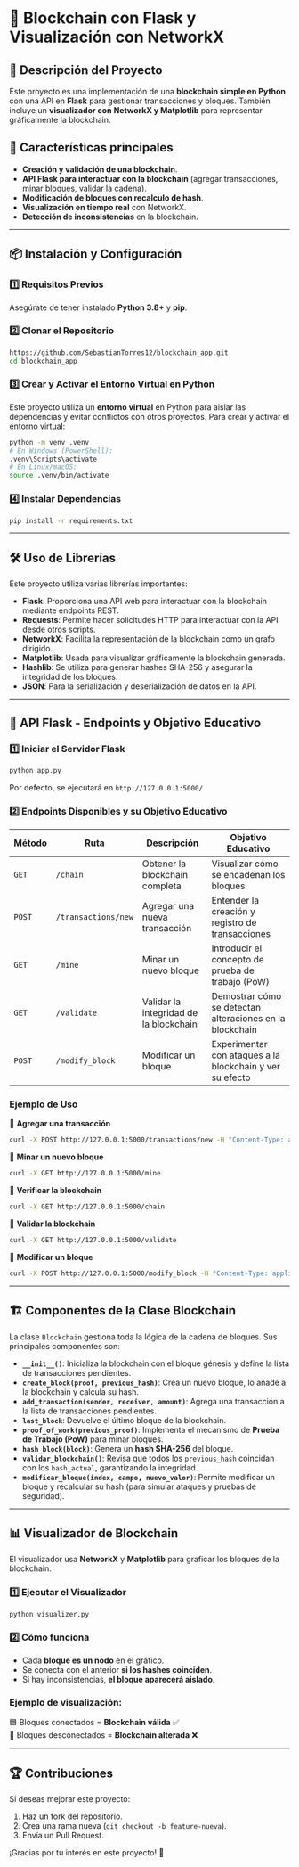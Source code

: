 # 📌 Blockchain con Flask y Visualización con NetworkX

## 📖 Descripción del Proyecto
Este proyecto es una implementación de una **blockchain simple en Python** con una API en **Flask** para gestionar transacciones y bloques. También incluye un **visualizador con NetworkX y Matplotlib** para representar gráficamente la blockchain.

## 🚀 Características principales
- **Creación y validación de una blockchain**.
- **API Flask para interactuar con la blockchain** (agregar transacciones, minar bloques, validar la cadena).
- **Modificación de bloques con recalculo de hash**.
- **Visualización en tiempo real** con NetworkX.
- **Detección de inconsistencias** en la blockchain.

---

## 📦 Instalación y Configuración

### **1️⃣ Requisitos Previos**
Asegúrate de tener instalado **Python 3.8+** y **pip**.

### **2️⃣ Clonar el Repositorio**
```bash
https://github.com/SebastianTorres12/blockchain_app.git
cd blockchain_app
```

### **3️⃣ Crear y Activar el Entorno Virtual en Python**
Este proyecto utiliza un **entorno virtual** en Python para aislar las dependencias y evitar conflictos con otros proyectos. Para crear y activar el entorno virtual:
```bash
python -m venv .venv
# En Windows (PowerShell):
.venv\Scripts\activate
# En Linux/macOS:
source .venv/bin/activate
```

### **4️⃣ Instalar Dependencias**
```bash
pip install -r requirements.txt
```

---

## 🛠 Uso de Librerías
Este proyecto utiliza varias librerías importantes:

- **Flask**: Proporciona una API web para interactuar con la blockchain mediante endpoints REST.
- **Requests**: Permite hacer solicitudes HTTP para interactuar con la API desde otros scripts.
- **NetworkX**: Facilita la representación de la blockchain como un grafo dirigido.
- **Matplotlib**: Usada para visualizar gráficamente la blockchain generada.
- **Hashlib**: Se utiliza para generar hashes SHA-256 y asegurar la integridad de los bloques.
- **JSON**: Para la serialización y deserialización de datos en la API.

---

## 🔗 API Flask - Endpoints y Objetivo Educativo

### **1️⃣ Iniciar el Servidor Flask**
```bash
python app.py
```
Por defecto, se ejecutará en `http://127.0.0.1:5000/`

### **2️⃣ Endpoints Disponibles y su Objetivo Educativo**

| Método | Ruta | Descripción | Objetivo Educativo |
|--------|------|-------------|--------------------|
| `GET`  | `/chain` | Obtener la blockchain completa | Visualizar cómo se encadenan los bloques |
| `POST` | `/transactions/new` | Agregar una nueva transacción | Entender la creación y registro de transacciones |
| `GET`  | `/mine` | Minar un nuevo bloque | Introducir el concepto de prueba de trabajo (PoW) |
| `GET`  | `/validate` | Validar la integridad de la blockchain | Demostrar cómo se detectan alteraciones en la blockchain |
| `POST` | `/modify_block` | Modificar un bloque | Experimentar con ataques a la blockchain y ver su efecto |

### **Ejemplo de Uso**
📌 **Agregar una transacción**
```bash
curl -X POST http://127.0.0.1:5000/transactions/new -H "Content-Type: application/json" -d '{"sender": "Alice", "receiver": "Bob", "amount": 100}'
```
📌 **Minar un nuevo bloque**
```bash
curl -X GET http://127.0.0.1:5000/mine
```
📌 **Verificar la blockchain**
```bash
curl -X GET http://127.0.0.1:5000/chain
```
📌 **Validar la blockchain**
```bash
curl -X GET http://127.0.0.1:5000/validate
```
📌 **Modificar un bloque**
```bash
curl -X POST http://127.0.0.1:5000/modify_block -H "Content-Type: application/json" -d '{"index": 2, "campo": "transactions", "nuevo_valor": [{"sender": "Hacker", "receiver": "Alice", "amount": 999999}]}'
```

---

## 🏗️ Componentes de la Clase Blockchain
La clase `Blockchain` gestiona toda la lógica de la cadena de bloques. Sus principales componentes son:

- **`__init__()`**: Inicializa la blockchain con el bloque génesis y define la lista de transacciones pendientes.
- **`create_block(proof, previous_hash)`**: Crea un nuevo bloque, lo añade a la blockchain y calcula su hash.
- **`add_transaction(sender, receiver, amount)`**: Agrega una transacción a la lista de transacciones pendientes.
- **`last_block`**: Devuelve el último bloque de la blockchain.
- **`proof_of_work(previous_proof)`**: Implementa el mecanismo de **Prueba de Trabajo (PoW)** para minar bloques.
- **`hash_block(block)`**: Genera un **hash SHA-256** del bloque.
- **`validar_blockchain()`**: Revisa que todos los `previous_hash` coincidan con los `hash_actual`, garantizando la integridad.
- **`modificar_bloque(index, campo, nuevo_valor)`**: Permite modificar un bloque y recalcular su hash (para simular ataques y pruebas de seguridad).

---

## 📊 Visualizador de Blockchain
El visualizador usa **NetworkX** y **Matplotlib** para graficar los bloques de la blockchain.

### **1️⃣ Ejecutar el Visualizador**
```bash
python visualizer.py
```

### **2️⃣ Cómo funciona**
- Cada **bloque es un nodo** en el gráfico.
- Se conecta con el anterior **si los hashes coinciden**.
- Si hay inconsistencias, **el bloque aparecerá aislado**.

### **Ejemplo de visualización:**
🟦 Bloques conectados = **Blockchain válida** ✅  
🔴 Bloques desconectados = **Blockchain alterada** ❌

---

## 🏆 Contribuciones
Si deseas mejorar este proyecto:
1. Haz un fork del repositorio.
2. Crea una rama nueva (`git checkout -b feature-nueva`).
3. Envía un Pull Request.

¡Gracias por tu interés en este proyecto! 🚀
